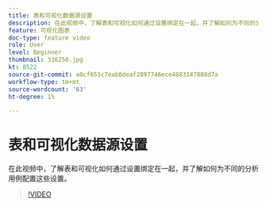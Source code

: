 ```yaml
---
title: 表和可视化数据源设置
description: 在此视频中，了解表和可视化如何通过设置绑定在一起，并了解如何为不同的分析用例配置这些设置。
feature: 可视化图表
doc-type: feature video
role: User
level: Beginner
thumbnail: 336250.jpg
kt: 8522
source-git-commit: a0cf655c7eab8deaf2897746ece4883147888d7a
workflow-type: tm+mt
source-wordcount: '63'
ht-degree: 1%

---
```



# 表和可视化数据源设置

在此视频中，了解表和可视化如何通过设置绑定在一起，并了解如何为不同的分析用例配置这些设置。

>[!VIDEO](https://video.tv.adobe.com/v/336250/?quality=12&learn=on)
